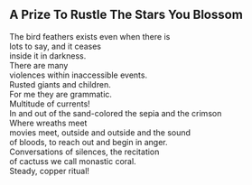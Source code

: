 A Prize To Rustle The Stars You Blossom
---------------------------------------
The bird feathers exists even when there is  
lots to say, and it ceases  
inside it in darkness.  
There are many  
violences within inaccessible events.  
Rusted giants and children.  
For me they are grammatic.  
Multitude of currents!  
In and out of the sand-colored the sepia and the crimson  
Where wreaths meet  
movies meet, outside and outside and the sound  
of bloods, to reach out and begin in anger.  
Conversations of silences, the recitation  
of cactuss we call monastic coral.  
Steady, copper ritual!  
